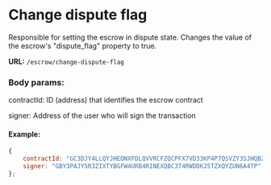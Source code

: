 # Change dispute flag

Responsible for setting the escrow in dispute state. Changes the value of the escrow's "dispute\_flag" property to true.

**URL:** `/escrow/change-dispute-flag`

### Body params:

contractId: ID (address) that identifies the escrow contract

signer: Address of the user who will sign the transaction

#### Example:

```jsx
{
	contractId: "GC3DJY4LLQYJHEONXFDLQVVRCFZQCPFX7VD33KP4P7QSVZY3SJHQBZGV",
	signer: "GBY3PAJY5R3ZIXTYBGFW4URB4RINEXQBC3T4RWDDKJ5TZXQYZUN6A4TP"
};
```

